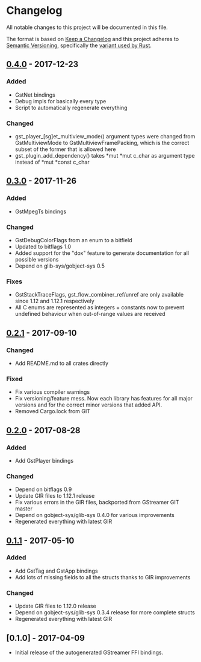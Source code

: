 # Changelog
All notable changes to this project will be documented in this file.

The format is based on [Keep a Changelog](http://keepachangelog.com/en/1.0.0/)
and this project adheres to [Semantic Versioning](http://semver.org/spec/v2.0.0.html),
specifically the [variant used by Rust](http://doc.crates.io/manifest.html#the-version-field).

## [0.4.0] - 2017-12-23
### Added
- GstNet bindings
- Debug impls for basically every type
- Script to automatically regenerate everything

### Changed
- gst_player_[sg]et_multiview_mode() argument types were changed from
  GstMultiviewMode to GstMultiviewFramePacking, which is the correct subset
  of the former that is allowed here
- gst_plugin_add_dependency() takes *mut *mut c_char as argument type instead
  of *mut *const c_char

## [0.3.0] - 2017-11-26
### Added
- GstMpegTs bindings

### Changed
- GstDebugColorFlags from an enum to a bitfield
- Updated to bitflags 1.0
- Added support for the "dox" feature to generate documentation for all
  possible versions
- Depend on glib-sys/gobject-sys 0.5

### Fixes
- GstStackTraceFlags, gst_flow_combiner_ref/unref are only available since
  1.12 and 1.12.1 respectively
- All C enums are represented as integers + constants now to prevent undefined
  behaviour when out-of-range values are received

## [0.2.1] - 2017-09-10
### Changed
- Add README.md to all crates directly

### Fixed
- Fix various compiler warnings
- Fix versioning/feature mess. Now each library has features for all major
  versions and for the correct minor versions that added API.
- Removed Cargo.lock from GIT

## [0.2.0] - 2017-08-28
### Added
- Add GstPlayer bindings

### Changed
- Depend on bitflags 0.9
- Update GIR files to 1.12.1 release
- Fix various errors in the GIR files, backported from GStreamer GIT master
- Depend on gobject-sys/glib-sys 0.4.0 for various improvements
- Regenerated everything with latest GIR

## [0.1.1] - 2017-05-10
### Added
- Add GstTag and GstApp bindings
- Add lots of missing fields to all the structs thanks to GIR improvements

### Changed
- Update GIR files to 1.12.0 release
- Depend on gobject-sys/glib-sys 0.3.4 release for more complete structs
- Regenerated everything with latest GIR

## [0.1.0] - 2017-04-09

- Initial release of the autogenerated GStreamer FFI bindings.

[Unreleased]: https://github.com/sdroege/gstreamer-sys/compare/0.4.0...HEAD
[0.4.0]: https://github.com/sdroege/gstreamer-sys/compare/0.3.0...0.4.0
[0.3.0]: https://github.com/sdroege/gstreamer-sys/compare/0.2.1...0.3.0
[0.2.1]: https://github.com/sdroege/gstreamer-sys/compare/0.2.0...0.2.1
[0.2.0]: https://github.com/sdroege/gstreamer-sys/compare/0.1.1...0.2.0
[0.1.1]: https://github.com/sdroege/gstreamer-sys/compare/0.1.0...0.1.1
